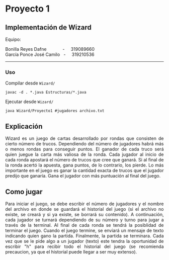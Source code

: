 # Proyecto 1

## Implementación de Wizard

Equipo:

Bonilla Reyes Dafne &nbsp; &nbsp; &nbsp; &nbsp; &nbsp; &nbsp; - &nbsp; &nbsp; 319089660  
García Ponce José Camilo &nbsp; - &nbsp; &nbsp; 319210536

---

### Uso

Compilar desde `Wizard/`

```
javac -d . *.java Estructuras/*.java
```

Ejecutar desde `Wizard/`

```
java Wizard/Proyecto1 #jugadores archivo.txt
```

## Explicación

<div align="justify">
Wizard es un juego de cartas desarrollado por rondas que consisten de cierto número de trucos. Dependiendo del número de jugadores habrá más o menos rondas para conseguir puntos. El ganador de cada truco será quien juegue la carta más valiosa de la ronda. Cada jugador al inicio de cada ronda apostará el número de trucos que cree que ganará. Si al final de la ronda acertó la apuesta, gana puntos, de lo contrario, los pierde. Lo más importante en el juego es ganar la cantidad exacta de trucos que el jugador predijo que ganarı́a. Gana el jugador con más puntuación al final del juego. 
</div>

## Como jugar

<div align="justify">
Para iniciar el juego, se debe escribir el número de jugadores y el nombre del archivo en donde se guardará el historial del juego (si el archivo no existe, se creará y si ya existe, se borrará su contenido). A continuación, cada jugador se turnará dependiendo de su número y turno para jugar a través de la terminal. Al final de cada ronda se tendrá la posiblidad de terminar el juego. Cuando el juego termine, se enviará un mensaje de texto indicando quien gano la partida. Finalmente, la partida se terminara. Cada vez que se le pide algo a un jugador (texto) este tendra la oportunidad de escribir "h" para recibir todo el historial del juego (se recomienda precaucion, ya que el historial puede llegar a ser muy extenso).
</div>
